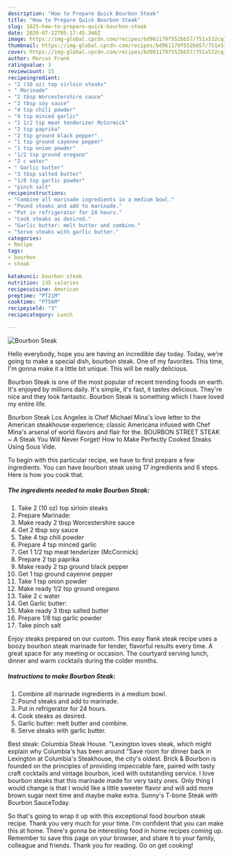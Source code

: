 ```yaml
---
description: "How to Prepare Quick Bourbon Steak"
title: "How to Prepare Quick Bourbon Steak"
slug: 1625-how-to-prepare-quick-bourbon-steak
date: 2020-07-22T05:17:45.346Z
image: https://img-global.cpcdn.com/recipes/bd961179f552bb57/751x532cq70/bourbon-steak-recipe-main-photo.jpg
thumbnail: https://img-global.cpcdn.com/recipes/bd961179f552bb57/751x532cq70/bourbon-steak-recipe-main-photo.jpg
cover: https://img-global.cpcdn.com/recipes/bd961179f552bb57/751x532cq70/bourbon-steak-recipe-main-photo.jpg
author: Marcus Frank
ratingvalue: 3
reviewcount: 15
recipeingredient:
- "2 (10 oz) top sirloin steaks"
- " Marinade"
- "2 tbsp Worcestershire sauce"
- "2 tbsp soy sauce"
- "4 tsp chili powder"
- "4 tsp minced garlic"
- "1 1/2 tsp meat tenderizer McCormick"
- "2 tsp paprika"
- "2 tsp ground black pepper"
- "1 tsp ground cayenne pepper"
- "1 tsp onion powder"
- "1/2 tsp ground oregano"
- "2 c water"
- " Garlic butter"
- "3 tbsp salted butter"
- "1/8 tsp garlic powder"
- "pinch salt"
recipeinstructions:
- "Combine all marinade ingredients in a medium bowl."
- "Pound steaks and add to marinade."
- "Put in refrigerator for 24 hours."
- "Cook steaks as desired."
- "Garlic butter: melt butter and combine."
- "Serve steaks with garlic butter."
categories:
- Recipe
tags:
- bourbon
- steak

katakunci: bourbon steak 
nutrition: 135 calories
recipecuisine: American
preptime: "PT21M"
cooktime: "PT56M"
recipeyield: "3"
recipecategory: Lunch

---
```



![Bourbon Steak](https://img-global.cpcdn.com/recipes/bd961179f552bb57/751x532cq70/bourbon-steak-recipe-main-photo.jpg)

Hello everybody, hope you are having an incredible day today. Today, we're going to make a special dish, bourbon steak. One of my favorites. This time, I'm gonna make it a little bit unique. This will be really delicious.

Bourbon Steak is one of the most popular of recent trending foods on earth. It's enjoyed by millions daily. It's simple, it's fast, it tastes delicious. They're nice and they look fantastic. Bourbon Steak is something which I have loved my entire life.

Bourbon Steak Los Angeles is Chef Michael Mina&#39;s love letter to the American steakhouse experience; classic Americana infused with Chef Mina&#39;s arsenal of world flavors and flair for the. BOURBON STREET STEAK ~ A Steak You Will Never Forget! How to Make Perfectly Cooked Steaks Using Sous Vide.


To begin with this particular recipe, we have to first prepare a few ingredients. You can have bourbon steak using 17 ingredients and 6 steps. Here is how you cook that.

<!--inarticleads1-->

##### The ingredients needed to make Bourbon Steak:

1. Take 2 (10 oz) top sirloin steaks
1. Prepare  Marinade:
1. Make ready 2 tbsp Worcestershire sauce
1. Get 2 tbsp soy sauce
1. Take 4 tsp chili powder
1. Prepare 4 tsp minced garlic
1. Get 1 1/2 tsp meat tenderizer (McCormick)
1. Prepare 2 tsp paprika
1. Make ready 2 tsp ground black pepper
1. Get 1 tsp ground cayenne pepper
1. Take 1 tsp onion powder
1. Make ready 1/2 tsp ground oregano
1. Take 2 c water
1. Get  Garlic butter:
1. Make ready 3 tbsp salted butter
1. Prepare 1/8 tsp garlic powder
1. Take pinch salt


Enjoy steaks prepared on our custom. This easy flank steak recipe uses a boozy bourbon steak marinade for tender, flavorful results every time. A great space for any meeting or occasion. The courtyard serving lunch, dinner and warm cocktails during the colder months. 

<!--inarticleads2-->

##### Instructions to make Bourbon Steak:

1. Combine all marinade ingredients in a medium bowl.
1. Pound steaks and add to marinade.
1. Put in refrigerator for 24 hours.
1. Cook steaks as desired.
1. Garlic butter: melt butter and combine.
1. Serve steaks with garlic butter.


Best steak: Columbia Steak House. &#34;Lexington loves steak, which might explain why Columbia&#39;s has been around &#34;Save room for dinner back in Lexington at Columbia&#39;s Steakhouse, the city&#39;s oldest. Brick &amp; Bourbon is founded on the principles of providing impeccable fare, paired with tasty craft cocktails and vintage bourbon, iced with outstanding service. I love bourbon steaks that this marinade made for very tasty ones. Only thing I would change is that I would like a little sweeter flavor and will add more brown sugar next time and maybe make extra. Sunny&#39;s T-bone Steak with Bourbon SauceToday. 

So that's going to wrap it up with this exceptional food bourbon steak recipe. Thank you very much for your time. I'm confident that you can make this at home. There's gonna be interesting food in home recipes coming up. Remember to save this page on your browser, and share it to your family, colleague and friends. Thank you for reading. Go on get cooking!

